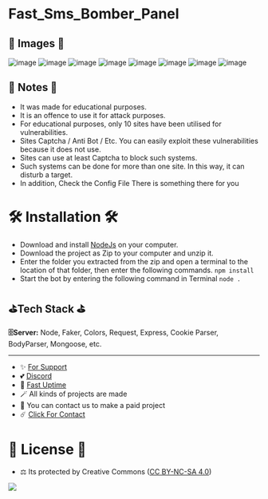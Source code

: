 # Fast_Sms_Bomber_Panel

##  🎈 Images 🎈

![image](https://github.com/fastuptime/Fast_Sms_Bomber_Panel/assets/63351166/075896b9-94af-4447-8dd8-a0e809f51ade)
![image](https://github.com/fastuptime/Fast_Sms_Bomber_Panel/assets/63351166/c8c63020-1683-4edc-99da-166eb5200796)
![image](https://github.com/fastuptime/Fast_Sms_Bomber_Panel/assets/63351166/478491cd-1569-4cbd-945a-ad63e6dc4740)
![image](https://github.com/fastuptime/Fast_Sms_Bomber_Panel/assets/63351166/b619197a-4066-4034-8720-07d60c0ee5a6)
![image](https://github.com/fastuptime/Fast_Sms_Bomber_Panel/assets/63351166/94136f35-9fbf-40dc-847d-09992f49a32b)
![image](https://github.com/fastuptime/Fast_Sms_Bomber_Panel/assets/63351166/838eb117-c4a4-4329-a9d8-a559fd682911)
![image](https://github.com/fastuptime/Fast_Sms_Bomber_Panel/assets/63351166/d2245b7f-0b6a-458a-aced-f0f8765dfbca)
![image](https://github.com/fastuptime/Fast_Sms_Bomber_Panel/assets/63351166/5aa1a96a-ff00-4bac-b60c-fb739abeb08d)

## 📜 Notes 📜

- It was made for educational purposes.
- It is an offence to use it for attack purposes.
- For educational purposes, only 10 sites have been utilised for vulnerabilities.
- Sites Captcha / Anti Bot / Etc. You can easily exploit these vulnerabilities because it does not use.
- Sites can use at least Captcha to block such systems.
- Such systems can be done for more than one site. In this way, it can disturb a target.
- In addition, Check the Config File There is something there for you


# 🛠️ Installation 🛠️

- Download and install [NodeJs](https://nodejs.org/en/download) on your computer.
- Download the project as Zip to your computer and unzip it.
- Enter the folder you extracted from the zip and open a terminal to the location of that folder, then enter the following commands.
`npm install`
- Start the bot by entering the following command in Terminal
`node .`

## ⛳Tech Stack ⛳

**🗄️Server:** Node, Faker, Colors, Request, Express, Cookie Parser, BodyParser, Mongoose, etc.

---
- ✨ [For Support](https://github.com/sponsors/fastuptime) <br>
- 💕 [Discord](https://fastuptime.com/discord)<br>
- 🏓 [Fast Uptime](https://fastuptime.com/)<br>
- 🪄 All kinds of projects are made <br>
- 🧨 You can contact us to make a paid project<br>
- ☄️ [Click For Contact](mailto:fastuptime@gmail.com)<br>

# 🎯 License 🎯
- ⚖️ Its protected by Creative Commons ([CC BY-NC-SA 4.0](https://creativecommons.org/licenses/by-nc-sa/4.0/))

<a href="https://creativecommons.org/licenses/by-nc-sa/4.0/" title="BYNCSA40"><img src="https://licensebuttons.net/l/by-nc-sa/4.0/88x31.png"></a>
